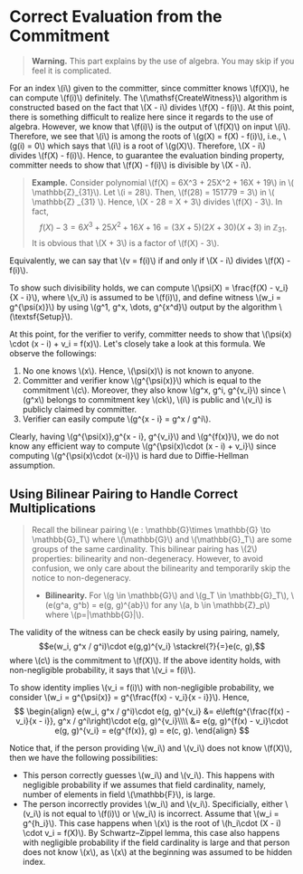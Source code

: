 # Correct Evaluation from the Commitment
> **Warning.** This part explains by the use of algebra. You may skip if you feel it is complicated.

For an index \\(i\\) given to the committer, since committer knows \\(f(X)\\), he can compute \\(f(i)\\) definitely. The \\(\mathsf{CreateWitness}\\) algorithm is constructed based on the fact that \\(X - i\\) divides \\(f(X) - f(i)\\). At this point, there is something difficult to realize here since it regards to the use of algebra. However, we know that \\(f(i)\\) is the output of \\(f(X)\\) on input \\(i\\). Therefore, we see that \\(i\\) is among the roots of \\(g(X) = f(X) - f(i)\\), i.e., \\(g(i) = 0\\) which says that \\(i\\) is a root of \\(g(X)\\). Therefore, \\(X - i\\) divides \\(f(X) - f(i)\\). Hence, to guarantee the evaluation binding property, committer needs to show that \\(f(X) - f(i)\\) is divisible by \\(X - i\\).

> **Example.** Consider polynomial \\(f(X) = 6X^3 + 25X^2 + 16X + 19\\) in \\( \mathbb{Z}_{31}\\). Let \\(i = 28\\). Then, \\(f(28) = 151779 = 3\\) in \\( \mathbb{Z} _{31} \\). Hence, \\(X - 28 = X + 3\\) divides \\(f(X) - 3\\). In fact, 
> $$ f(X) - 3 = 6X^3 + 25X^2 + 16X + 16 = (3X + 5)(2X + 30)(X + 3)\text{ in } \mathbb{Z} _{31}.$$
> It is obvious that \\(X + 3\\) is a factor of \\(f(X) - 3\\).

Equivalently, we can say that \\(v = f(i)\\) if and only if \\(X - i\\) divides \\(f(X) - f(i)\\).

To show such divisibility holds, we can compute \\(\psi(X) = \frac{f(X) - v_i}{X - i}\\), where \\(v_i\\) is assumed to be \\(f(i)\\), and define witness \\(w_i = g^{\psi(x)}\\) by using \\(g^1, g^x, \dots, g^{x^d}\\) output by the algorithm \\(\textsf{Setup}\\). 

At this point, for the verifier to verify, committer needs to show that \\(\psi(x) \cdot (x - i) + v_i = f(x)\\). Let's closely take a look at this formula. We observe the followings:
1. No one knows \\(x\\). Hence, \\(\psi(x)\\) is not known to anyone. 
2. Committer and verifier know \\(g^{\psi(x)}\\) which is equal to the commitment \\(c\\). Moreover, they also know \\(g^x, g^i, g^{v_i}\\) since \\(g^x\\) belongs to commitment key \\(ck\\), \\(i\\) is public and \\(v_i\\) is publicly claimed by committer.
3. Verifier can easily compute \\(g^{x - i} = g^x / g^i\\).

Clearly, having \\(g^{\psi(x)},g^{x - i}, g^{v_i}\\) and \\(g^{f(x)}\\), we do not know any efficient way to compute \\(g^{\psi(x)\cdot (x - i) + v_i}\\) since computing \\(g^{\psi(x)\cdot (x-i)}\\) is hard due to Diffie-Hellman assumption.

## Using Bilinear Pairing to Handle Correct Multiplications

> Recall the bilinear pairing \\(e : \mathbb{G}\times \mathbb{G} \to \mathbb{G}_T\\) where \\(\mathbb{G}\\) and \\(\mathbb{G}_T\\) are some groups of the same cardinality. This bilinear pairing has \\(2\\) properties: bilinearity and non-degeneracy. However, to avoid confusion, we only care about the bilinearity and temporarily skip the notice to non-degeneracy. 
> - **Bilinearity.**  For \\(g \in \mathbb{G}\\) and \\(g_T \in \mathbb{G}_T\\), \\(e(g^a, g^b) = e(g, g)^{ab}\\) for any \\(a, b \in \mathbb{Z}_p\\) where \\(p=|\mathbb{G}|\\).

The validity of the witness can be check easily by using pairing, namely, $$e(w_i, g^x / g^i)\cdot e(g,g)^{v_i} \stackrel{?}{=}e(c, g),$$ where \\(c\\) is the commitment to \\(f(X)\\).
If the above identity holds, with non-negligible probability, it says that \\(v_i = f(i)\\).

To show identity implies \\(v_i = f(i)\\) with non-negligible probability, we consider \\(w_i = g^{\psi(x)} = g^{\frac{f(x) - v_i}{x - i}}\\). Hence, 
$$
    \begin{align}
        e(w_i, g^x / g^i)\cdot e(g, g)^{v_i} &= e\left(g^{\frac{f(x) - v_i}{x - i}}, g^x / g^i\right)\cdot e(g, g)^{v_i}\\\\
        &= e(g, g)^{f(x) - v_i}\cdot e(g, g)^{v_i} = e(g^{f(x)}, g) = e(c, g).
    \end{align}
$$

Notice that, if the person providing \\(w_i\\) and \\(v_i\\) does not know \\(f(X)\\), then we have the following possibilities:
- This person correctly guesses \\(w_i\\) and \\(v_i\\). This happens with negligible probability if we assumes that field cardinality, namely, number of elements in field \\(\mathbb{F}\\), is large.
- The person incorrectly provides \\(w_i\\) and \\(v_i\\). Specificially, either \\(v_i\\) is not equal to \\(f(i)\\) or \\(w_i\\) is incorrect. Assume that \\(w_i = g^{h_i}\\). This case happens when \\(x\\) is the root of \\(h_i\cdot (X - i) \cdot v_i = f(X)\\). By Schwartz–Zippel lemma, this case also happens with negligible probability if the field cardinality is large and that person does not know \\(x\\), as \\(x\\) at the beginning was assumed to be hidden index.